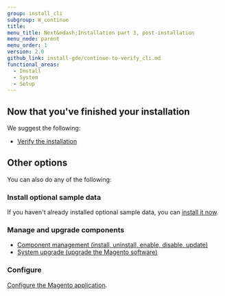 ```yaml
---
group: install_cli
subgroup: W_continue
title:
menu_title: Next&mdash;Installation part 3, post-installation
menu_node: parent
menu_order: 1
version: 2.0
github_link: install-gde/continue-to-verify_cli.md
functional_areas:
  - Install
  - System
  - Setup
---
```



## Now that you've finished your installation

We suggest the following:

*	<a href="{{ page.baseurl }}/install-gde/install/verify.html">Verify the installation</a>

## Other options

You can also do any of the following:

### Install optional sample data

If you haven't already installed optional sample data, you can <a href="{{ page.baseurl }}/install-gde/install/sample-data.html">install it now</a>.

### Manage and upgrade components

*	<a href="{{ page.baseurl }}/comp-mgr/compman-start.html">Component management (install, uninstall, enable, disable, update)</a>
*	<a href="{{ page.baseurl }}/comp-mgr/upgrader/upgrade-start.html">System upgrade (upgrade the Magento software)</a>

### Configure
<a href="{{ page.baseurl }}/install-gde/install/post-install-config.html">Configure the Magento application</a>.
